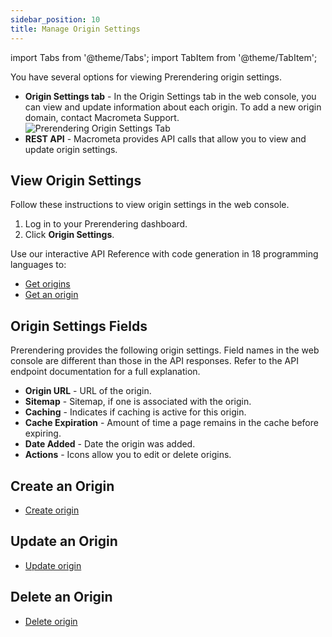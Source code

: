 ```yaml
---
sidebar_position: 10
title: Manage Origin Settings
---
```

import Tabs from '@theme/Tabs';
import TabItem from '@theme/TabItem';

You have several options for viewing Prerendering origin settings.

- **Origin Settings tab** - In the Origin Settings tab in the web console, you can view and update information about each origin. To add a new origin domain, contact Macrometa Support.
  ![Prerendering Origin Settings Tab](/img/prerendering/origin-settings.png)
- **REST API** - Macrometa provides API calls that allow you to view and update origin settings.

## View Origin Settings

<Tabs groupId="operating-systems">
<TabItem value="console" label="Web Console">

Follow these instructions to view origin settings in the web console.

1. Log in to your Prerendering dashboard.
2. Click **Origin Settings**.

</TabItem>
<TabItem value="api" label="REST API">

Use our interactive API Reference with code generation in 18 programming languages to:

- [Get origins](https://www.macrometa.com/docs/apiPrerendering#/paths/api-prerender-v1-origins/get)
- [Get an origin](https://www.macrometa.com/docs/apiPrerendering#/paths/api-prerender-v1-origins-origin/get)

</TabItem>
</Tabs>

## Origin Settings Fields

Prerendering provides the following origin settings. Field names in the web console are different than those in the API responses. Refer to the API endpoint documentation for a full explanation.

- **Origin URL** - URL of the origin.
- **Sitemap** - Sitemap, if one is associated with the origin.
- **Caching** - Indicates if caching is active for this origin.
- **Cache Expiration** - Amount of time a page remains in the cache before expiring.
- **Date Added** - Date the origin was added.
- **Actions** - Icons allow you to edit or delete origins.

## Create an Origin

- [Create origin](https://www.macrometa.com/docs/apiPrerendering#/paths/api-prerender-v1-origins/post)

## Update an Origin

- [Update origin](https://www.macrometa.com/docs/apiPrerendering#/paths/api-prerender-v1-origins-origin/patch)

## Delete an Origin

- [Delete origin](https://www.macrometa.com/docs/apiPrerendering#/paths/api-prerender-v1-origins-origin/delete)
